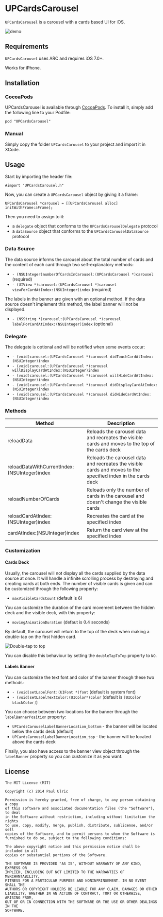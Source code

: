 UPCardsCarousel
===============

`UPCardsCarousel` is a carousel with a cards based UI for iOS.

![demo](images/demo.gif)

## Requirements

`UPCardsCarousel` uses ARC and requires iOS 7.0+.

Works for iPhone.

## Installation

### CocoaPods

UPCardsCarousel is available through [CocoaPods](http://cocoapods.org). To install
it, simply add the following line to your Podfile:

```
pod "UPCardsCarousel"
```

### Manual

Simply copy the folder `UPCardsCarousel` to your project and import it in XCode.

## Usage

Start by importing the header file:

```objc
#import "UPCardsCarousel.h"
```

Now, you can create a `UPCardsCarousel` object by giving it a frame:

```objc
UPCardsCarousel *carousel = [[UPCardsCarousel alloc] initWithFrame:aFrame];
```

Then you need to assign to it:

* a `delegate` object that conforms to the `UPCardsCarouselDelegate` protocol
* a `dataSource` object that conforms to the `UPCardsCarouselDataSource` protocol

### Data Source

The data source informs the carousel about the total number of cards and the content of each card through two self-explanatory methods:

* `- (NSUInteger)numberOfCardsInCarousel:(UPCardsCarousel *)carousel` (required)
* `- (UIView *)carousel:(UPCardsCarousel *)carousel viewForCardAtIndex:(NSUInteger)index` (required)

The labels in the banner are given with an optional method. If the data source doesn't implement this method, the label banner will not be displayed.

* `- (NSString *)carousel:(UPCardsCarousel *)carousel labelForCardAtIndex:(NSUInteger)index` (optional)

### Delegate

The delegate is optional and will be notified when some events occur:

* `- (void)carousel:(UPCardsCarousel *)carousel didTouchCardAtIndex:(NSUInteger)index`
* `- (void)carousel:(UPCardsCarousel *)carousel willDisplayCardAtIndex:(NSUInteger)index`
* `- (void)carousel:(UPCardsCarousel *)carousel willHideCardAtIndex:(NSUInteger)index`
* `- (void)carousel:(UPCardsCarousel *)carousel didDisplayCardAtIndex:(NSUInteger)index`
* `- (void)carousel:(UPCardsCarousel *)carousel didHideCardAtIndex:(NSUInteger)index`

### Methods

| Method                                       | Description                                                                                                  |
|----------------------------------------------|--------------------------------------------------------------------------------------------------------------|
| reloadData                                   | Reloads the carousel data and recreates the visible cards and moves to the top of the cards deck             |
| reloadDataWithCurrentIndex:(NSUInteger)index | Reloads the carousel data and recreates the visible cards and moves to the specified index in the cards deck |
| reloadNumberOfCards                          | Reloads only the number of cards in the carousel and doesn't change the visible cards                        |
| reloadCardAtIndex:(NSUInteger)index          | Recreates the card at the specified index                                                                    |
| cardAtIndex:(NSUInteger)index                | Return the card view at the specified index                                                                  |

### Customization

#### Cards Deck

Usually, the carousel will not display all the cards supplied by the data source at once. It will handle a infinite scrolling process by destroying and creating cards at both ends. The number of visible cards is given and can be customized through the following property:

* `maxVisibleCardsCount` (default is 6)

You can customize the duration of the card movement between the hidden deck and the visible deck, with this property:

* `movingAnimationDuration` (defaut is 0.4 seconds)

By default, the carousel will return to the top of the deck when making a double-tap on the first hidden card.

![Double-tap to top](images/double-tap-to-top.png)

You can disable this behaviour by setting the `doubleTapToTop` property to `NO`.

#### Labels Banner

You can customize the text font and color of the banner through these two methods:

* `- (void)setLabelFont:(UIFont *)font` (default is system font)
* `- (void)setLabelTextColor:(UIColor*)color` (default is `[UIColor blackColor]`)

You can choose between two locations for the banner through the `labelBannerPosition` property:

* `UPCardsCarouselLabelBannerLocation_bottom` - the banner will be located below the cards deck (default)
* `UPCardsCarouselLabelBannerLocation_top` - the banner will be located above the cards deck

Finally, you also have access to the banner view object through the `labelBanner` property so you can customize it as you want.

## License

    The MIT License (MIT)

    Copyright (c) 2014 Paul Ulric

    Permission is hereby granted, free of charge, to any person obtaining a copy
    of this software and associated documentation files (the "Software"), to deal
    in the Software without restriction, including without limitation the rights
    to use, copy, modify, merge, publish, distribute, sublicense, and/or sell
    copies of the Software, and to permit persons to whom the Software is
    furnished to do so, subject to the following conditions:

    The above copyright notice and this permission notice shall be included in all
    copies or substantial portions of the Software.

    THE SOFTWARE IS PROVIDED "AS IS", WITHOUT WARRANTY OF ANY KIND, EXPRESS OR
    IMPLIED, INCLUDING BUT NOT LIMITED TO THE WARRANTIES OF MERCHANTABILITY,
    FITNESS FOR A PARTICULAR PURPOSE AND NONINFRINGEMENT. IN NO EVENT SHALL THE
    AUTHORS OR COPYRIGHT HOLDERS BE LIABLE FOR ANY CLAIM, DAMAGES OR OTHER
    LIABILITY, WHETHER IN AN ACTION OF CONTRACT, TORT OR OTHERWISE, ARISING FROM,
    OUT OF OR IN CONNECTION WITH THE SOFTWARE OR THE USE OR OTHER DEALINGS IN THE
    SOFTWARE.
